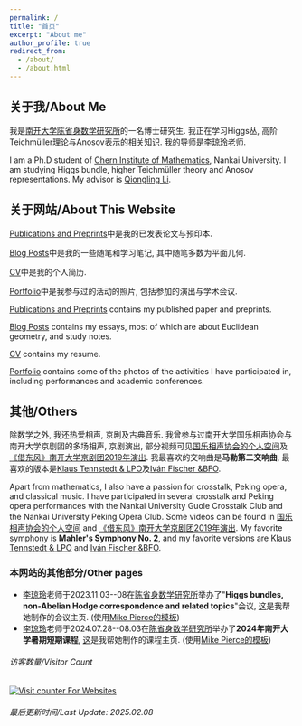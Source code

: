 ```yaml
---
permalink: /
title: "首页"
excerpt: "About me"
author_profile: true
redirect_from: 
  - /about/
  - /about.html
---
```


## 关于我/About Me

我是[南开大学陈省身数学研究所](http://www.cim.nankai.edu.cn/)的一名博士研究生. 我正在学习Higgs丛, 高阶Teichmüller理论与Anosov表示的相关知识. 我的导师是[李琼玲](https://sites.google.com/site/qionglingli/home)老师.

I am a Ph.D student of [Chern Institute of Mathematics](http://en.cim.nankai.edu.cn/), Nankai University. I am studying Higgs bundle, higher Teichmüller theory and Anosov representations. My advisor is [Qiongling Li](https://sites.google.com/site/qionglingli/home).

## 关于网站/About This Website

[Publications and Preprints](https://llddeddym.github.io/publications/)中是我的已发表论文与预印本.

[Blog Posts](https://llddeddym.github.io/posts/)中是我的一些随笔和学习笔记, 其中随笔多数为平面几何.

[CV](https://llddeddym.github.io/cv/)中是我的个人简历.

[Portfolio](https://llddeddym.github.io/portfolio/)中是我参与过的活动的照片, 包括参加的演出与学术会议.

[Publications and Preprints](https://llddeddym.github.io/publications/) contains my published paper and preprints.

[Blog Posts](https://llddeddym.github.io/posts/) contains my essays, most of which are about Euclidean geometry, and study notes.

[CV](https://llddeddym.github.io/cv/) contains my resume.

[Portfolio](https://llddeddym.github.io/portfolio/) contains some of the photos of the activities I have participated in, including performances and academic conferences.

## 其他/Others

除数学之外, 我还热爱相声, 京剧及古典音乐. 我曾参与过南开大学国乐相声协会与南开大学京剧团的多场相声, 京剧演出, 部分视频可见[国乐相声协会的个人空间](https://space.bilibili.com/106205696)及[《借东风》南开大学京剧团2019年演出](https://www.bilibili.com/video/BV1e44y1J7Xn/). 我最喜欢的交响曲是**马勒第二交响曲**, 最喜欢的版本是[Klaus Tennstedt & LPO](https://classical.music.apple.com/cn/recording/gustav-mahler-1860-pp2-1467605922?l=en-US)及[Iván Fischer &BFO](https://classical.music.apple.com/cn/recording/gustav-mahler-1860-pp2-1669520542?l=en-US).

Apart from mathematics, I also have a passion for crosstalk, Peking opera, and classical music. I have participated in several crosstalk and Peking opera performances with the Nankai University Guole Crosstalk Club and the Nankai University Peking Opera Club. Some videos can be found in [国乐相声协会的个人空间](https://space.bilibili.com/106205696) and [《借东风》南开大学京剧团2019年演出](https://www.bilibili.com/video/BV1e44y1J7Xn/). My favorite symphony is **Mahler's Symphony No. 2**, and my favorite versions are [Klaus Tennstedt & LPO](https://classical.music.apple.com/cn/recording/gustav-mahler-1860-pp2-1467605922?l=en-US) and [Iván Fischer &BFO](https://classical.music.apple.com/cn/recording/gustav-mahler-1860-pp2-1669520542?l=en-US).

### 本网站的其他部分/Other pages

- [李琼玲](http://www.cim.nankai.edu.cn/2019/0110/c11453a118234/page.htm)老师于2023.11.03--08在[陈省身数学研究所](http://www.cim.nankai.edu.cn/main.htm)举办了"**Higgs bundles, non-Abelian Hodge correspondence and related topics**"会议, [这](https://www.llddeddym.site/Higgs-bundles-conference/)是我帮她制作的会议主页. (使用[Mike Pierce的模板](https://github.com/mikepierce/conference-website-template)) 
- [李琼玲](http://www.cim.nankai.edu.cn/2019/0110/c11453a118234/page.htm)老师于2024.07.28--08.03在[陈省身数学研究所](http://www.cim.nankai.edu.cn/main.htm)举办了**2024年南开大学暑期短期课程**, [这](https://www.llddeddym.site/2024-summer-short-courses/)是我帮她制作的课程主页. (使用[Mike Pierce的模板](https://github.com/mikepierce/conference-website-template)) 



###### 访客数量/Visitor Count

<!-- hitwebcounter Code START -->
<a href="https://www.hitwebcounter.com" target="_blank">
<img src="https://hitwebcounter.com/counter/counter.php?page=8896822&style=0001&nbdigits=5&type=ip&initCount=0" title="Counter Widget" Alt="Visit counter For Websites"   border="0" /></a>



###### 最后更新时间/Last Update: 2025.02.08
